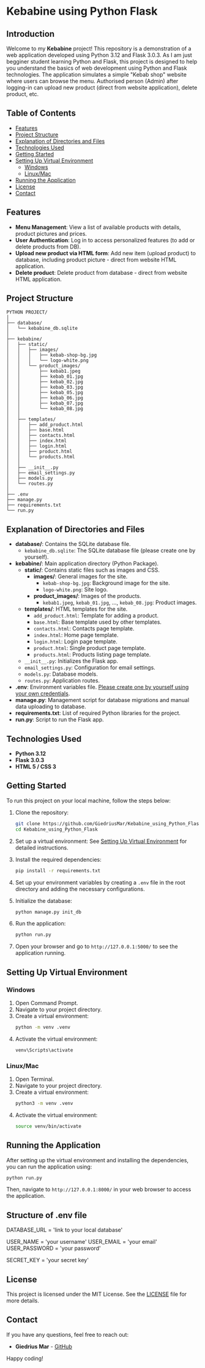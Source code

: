 # Kebabine using Python Flask

## Introduction
Welcome to my **Kebabine** project! 
This repository is a demonstration of a web application developed using Python 3.12 and Flask 3.0.3. 
As I am just begginer student learning Python and Flask, this project is designed to help you understand the basics of web development using Python and Flask technologies. 
The application simulates a simple "Kebab shop" website where users can browse the menu. Authorised person (Admin) after logging-in can upload new product (direct from website application), delete product, etc.

## Table of Contents
- [Features](#features)
- [Project Structure](#project-structure)
- [Explanation of Directories and Files](#explanation-of-directories-and-files)
- [Technologies Used](#technologies-used)
- [Getting Started](#getting-started)
- [Setting Up Virtual Environment](#setting-up-virtual-environment)
  - [Windows](#windows)
  - [Linux/Mac](#linuxmac)
- [Running the Application](#running-the-application)
- [License](#license)
- [Contact](#contact)

## Features
- **Menu Management**: View a list of available products with details, product pictures and prices.
- **User Authentication**: Log in to access personalized features (to add or delete products from DB).
- **Upload new product via HTML form**: Add new item (upload product) to database, including product picture - direct from website HTML application.
- **Delete product**: Delete product from database - direct from website HTML application.

## Project Structure

```
PYTHON PROJECT/
│
├── database/
│   └── kebabine_db.sqlite
│
├── kebabine/
│   ├── static/
│   │   ├── images/
│   │   │   ├── kebab-shop-bg.jpg
│   │   │   └── logo-white.png
│   │   └── product_images/
│   │       ├── kebab1.jpeg
│   │       ├── kebab_01.jpg
│   │       ├── kebab_02.jpg
│   │       ├── kebab_03.jpg
│   │       ├── kebab_05.jpg
│   │       ├── kebab_06.jpg
│   │       ├── kebab_07.jpg
│   │       └── kebab_08.jpg
│   │
│   ├── templates/
│   │   ├── add_product.html
│   │   ├── base.html
│   │   ├── contacts.html
│   │   ├── index.html
│   │   ├── login.html
│   │   ├── product.html
│   │   └── products.html
│   │
│   ├── __init__.py
│   ├── email_settings.py
│   ├── models.py
│   └── routes.py
│
├── .env
├── manage.py
├── requirements.txt
└── run.py

```
## Explanation of Directories and Files

- **database/**: Contains the SQLite database file.
  - `kebabine_db.sqlite`: The SQLite database file (please create one by yourself).
- **kebabine/**: Main application directory (Python Package).
  - **static/**: Contains static files such as images and CSS.
    - **images/**: General images for the site.
      - `kebab-shop-bg.jpg`: Background image for the site.
      - `logo-white.png`: Site logo.
    - **product_images/**: Images of the products.
      - `kebab1.jpeg`, `kebab_01.jpg`, ..., `kebab_08.jpg`: Product images.
  - **templates/**: HTML templates for the site.
    - `add_product.html`: Template for adding a product.
    - `base.html`: Base template used by other templates.
    - `contacts.html`: Contacts page template.
    - `index.html`: Home page template.
    - `login.html`: Login page template.
    - `product.html`: Single product page template.
    - `products.html`: Products listing page template.
  - `__init__.py`: Initializes the Flask app.
  - `email_settings.py`: Configuration for email settings.
  - `models.py`: Database models.
  - `routes.py`: Application routes.
- **.env**: Environment variables file. [Please create one by yourself using your own credentials](#structure-of-env-file).
- **manage.py**: Management script for database migrations and manual data uploading to database.
- **requirements.txt**: List of required Python libraries for the project.
- **run.py**: Script to run the Flask app.

## Technologies Used
- **Python 3.12**
- **Flask 3.0.3**
- **HTML 5 / CSS 3**

## Getting Started

To run this project on your local machine, follow the steps below:

1. Clone the repository:
    ```bash
    git clone https://github.com/GiedriusMar/Kebabine_using_Python_Flask.git
    cd Kebabine_using_Python_Flask
    ```

2. Set up a virtual environment:
    See [Setting Up Virtual Environment](#setting-up-virtual-environment) for detailed instructions.

3. Install the required dependencies:
    ```bash
    pip install -r requirements.txt
    ```

4. Set up your environment variables by creating a `.env` file in the root directory and adding the necessary configurations.

5. Initialize the database:
    ```bash
    python manage.py init_db
    ```

6. Run the application:
    ```bash
    python run.py
    ```

7. Open your browser and go to `http://127.0.0.1:5000/` to see the application running.

## Setting Up Virtual Environment

### Windows

1. Open Command Prompt.
2. Navigate to your project directory.
3. Create a virtual environment:
    ```bash
    python -m venv .venv
    ```
4. Activate the virtual environment:
    ```bash
    venv\Scripts\activate
    ```

### Linux/Mac

1. Open Terminal.
2. Navigate to your project directory.
3. Create a virtual environment:
    ```bash
    python3 -m venv .venv
    ```
4. Activate the virtual environment:
    ```bash
    source venv/bin/activate
    ```

## Running the Application

After setting up the virtual environment and installing the dependencies, you can run the application using:

```bash
python run.py
```

Then, navigate to `http://127.0.0.1:8000/` in your web browser to access the application.

## Structure of .env file
DATABASE_URL = 'link to your local database'

USER_NAME = 'your username'
USER_EMAIL = 'your email'
USER_PASSWORD = 'your password'

SECRET_KEY = 'your secret key'

## License

This project is licensed under the MIT License. See the [LICENSE](LICENSE) file for more details.

## Contact

If you have any questions, feel free to reach out:

- **Giedrius Mar** - [GitHub](https://github.com/GiedriusMar)

Happy coding!
